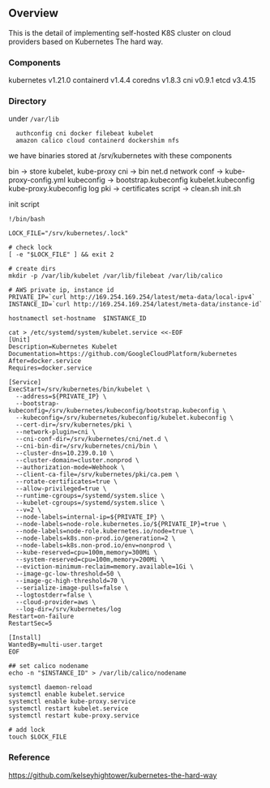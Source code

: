 
## Overview

This is the detail of implementing self-hosted K8S cluster on cloud providers based on Kubernetes The hard way.

### Components

kubernetes v1.21.0
containerd v1.4.4
coredns v1.8.3
cni v0.9.1
etcd v3.4.15

### Directory

under `/var/lib`
```
  authconfig cni docker filebeat kubelet
  amazon calico cloud containerd dockershim nfs      
```

we have binaries stored at /srv/kubernetes with these components

bin -> store kubelet, kube-proxy
cni -> bin net.d network
conf -> kube-proxy-config.yml
kubeconfig -> bootstrap.kubeconfig kubelet.kubeconfig kube-proxy.kubeconfig
log
pki -> certificates
script -> clean.sh init.sh

init script

```
!/bin/bash

LOCK_FILE="/srv/kubernetes/.lock"

# check lock
[ -e "$LOCK_FILE" ] && exit 2

# create dirs
mkdir -p /var/lib/kubelet /var/lib/filebeat /var/lib/calico

# AWS private ip, instance id
PRIVATE_IP=`curl http://169.254.169.254/latest/meta-data/local-ipv4`
INSTANCE_ID=`curl http://169.254.169.254/latest/meta-data/instance-id`

hostnamectl set-hostname  $INSTANCE_ID

cat > /etc/systemd/system/kubelet.service <<-EOF
[Unit]
Description=Kubernetes Kubelet
Documentation=https://github.com/GoogleCloudPlatform/kubernetes
After=docker.service
Requires=docker.service

[Service]
ExecStart=/srv/kubernetes/bin/kubelet \
  --address=${PRIVATE_IP} \
  --bootstrap-kubeconfig=/srv/kubernetes/kubeconfig/bootstrap.kubeconfig \
  --kubeconfig=/srv/kubernetes/kubeconfig/kubelet.kubeconfig \
  --cert-dir=/srv/kubernetes/pki \
  --network-plugin=cni \
  --cni-conf-dir=/srv/kubernetes/cni/net.d \
  --cni-bin-dir=/srv/kubernetes/cni/bin \
  --cluster-dns=10.239.0.10 \
  --cluster-domain=cluster.nonprod \
  --authorization-mode=Webhook \
  --client-ca-file=/srv/kubernetes/pki/ca.pem \
  --rotate-certificates=true \
  --allow-privileged=true \
  --runtime-cgroups=/systemd/system.slice \
  --kubelet-cgroups=/systemd/system.slice \
  --v=2 \
  --node-labels=internal-ip=${PRIVATE_IP} \
  --node-labels=node-role.kubernetes.io/${PRIVATE_IP}=true \
  --node-labels=node-role.kubernetes.io/node=true \
  --node-labels=k8s.non-prod.io/generation=2 \
  --node-labels=k8s.non-prod.io/env=nonprod \
  --kube-reserved=cpu=100m,memory=300Mi \
  --system-reserved=cpu=100m,memory=200Mi \
  --eviction-minimum-reclaim=memory.available=1Gi \
  --image-gc-low-threshold=50 \
  --image-gc-high-threshold=70 \
  --serialize-image-pulls=false \
  --logtostderr=false \
  --cloud-provider=aws \
  --log-dir=/srv/kubernetes/log
Restart=on-failure
RestartSec=5

[Install]
WantedBy=multi-user.target
EOF

## set calico nodename
echo -n "$INSTANCE_ID" > /var/lib/calico/nodename

systemctl daemon-reload
systemctl enable kubelet.service
systemctl enable kube-proxy.service
systemctl restart kubelet.service
systemctl restart kube-proxy.service

# add lock
touch $LOCK_FILE
```


### Reference
https://github.com/kelseyhightower/kubernetes-the-hard-way
